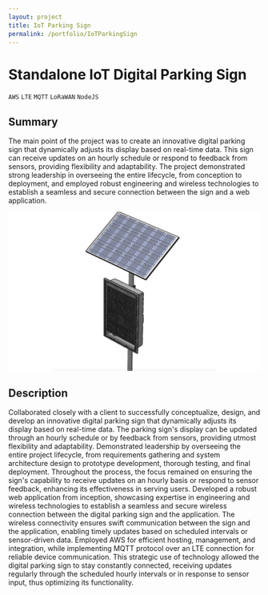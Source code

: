 ```yaml
---
layout: project
title: IoT Parking Sign
permalink: /portfolio/IoTParkingSign
---
```


# Standalone IoT Digital Parking Sign

`AWS` `LTE` `MQTT` `LoRaWAN` `NodeJS`


## Summary

The main point of the project was to create an innovative digital parking sign that dynamically adjusts its display based on real-time data. This sign can receive updates on an hourly schedule or respond to feedback from sensors, providing flexibility and adaptability. The project demonstrated strong leadership in overseeing the entire lifecycle, from conception to deployment, and employed robust engineering and wireless technologies to establish a seamless and secure connection between the sign and a web application.

![Image](/assets/images/IoTParkingSign/sign.png)

## Description

Collaborated closely with a client to successfully conceptualize, design, and develop an innovative digital parking sign that dynamically adjusts its display based on real-time data. The parking sign's display can be updated through an hourly schedule or by feedback from sensors, providing utmost flexibility and adaptability. Demonstrated leadership by overseeing the entire project lifecycle, from requirements gathering and system architecture design to prototype development, thorough testing, and final deployment. Throughout the process, the focus remained on ensuring the sign's capability to receive updates on an hourly basis or respond to sensor feedback, enhancing its effectiveness in serving users. Developed a robust web application from inception, showcasing expertise in engineering and wireless technologies to establish a seamless and secure wireless connection between the digital parking sign and the application. The wireless connectivity ensures swift communication between the sign and the application, enabling timely updates based on scheduled intervals or sensor-driven data. Employed AWS for efficient hosting, management, and integration, while implementing MQTT protocol over an LTE connection for reliable device communication. This strategic use of technology allowed the digital parking sign to stay constantly connected, receiving updates regularly through the scheduled hourly intervals or in response to sensor input, thus optimizing its functionality.